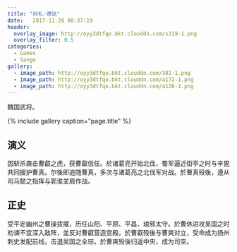 ```yaml
---
title: "孙礼·德达"
date:   2017-11-28 08:37:19
header:
  overlay_image: http://oyy3dtfqo.bkt.clouddn.com/s319-1.png
  overlay_filter: 0.5
categories:
  - Games
  - Sango
gallery:
  - image_path: http://oyy3dtfqo.bkt.clouddn.com/381-1.png
  - image_path: http://oyy3dtfqo.bkt.clouddn.com/a172-1.png
  - image_path: http://oyy3dtfqo.bkt.clouddn.com/a126-1.png
---
```


魏国武将。

{% include gallery caption="page.title" %}

## 演义

因斩杀袭击曹叡之虎，获曹叡信任。於诸葛亮开始北伐，蜀军逼近街亭之时与辛毘共同援护曹真。尔後即追随曹真，多次与诸葛亮之北伐军对战。於曹真殁後，遵从司马懿之指挥与郭淮並肩作战。

## 正史

受平定幽州之曹操拔擢，历任山阳、平原、平昌、琅邪太守。於曹休进攻吴国之时劝谏不宜深入敌阵，並反对曹叡营造宫殿。於曹叡殁後与曹爽对立，受命成为扬州刺史发配前线，击退吴国之全琮。於曹爽殁後归返中央，成为司空。
